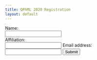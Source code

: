 ```yaml
---
title: QPhML 2020 Registration
layout: default
---
```


<form name="gform" id="gform" enctype="text/plain" action="https://docs.google.com/forms/d/e/1FAIpQLSfFYZMO29bWFb4kmNaLIL6iZRs-JAWpUfrF-p9EbTsFB9XQEQ/formResponse?" target="hidden_iframe" onsubmit="submitted=true;">
  Name:<br>
  <input type="text" name="entry.838988348" id="entry.838988348"><br>
  Affiliation:<br>
  <input type="text" name="entry.488853232" id="entry.488853232">
  Email address:<br>
  <input type="text" name="entry.907667145" id="entry.907667145">
  <input type="submit" value="Submit">
</form>

<iframe name="hidden_iframe" id="hidden_iframe" style="display:none;" onload="if(submitted) {}"></iframe>

<script src="assets/js/jquery.min.js"></script>
<script type="text/javascript">var submitted=false;</script>
<script type="text/javascript">
$('#gform').on('submit', function(e) {
  $('#gform *').fadeOut(2000);
  $('#gform').prepend('Your submission has been processed...');
  });
</script>
